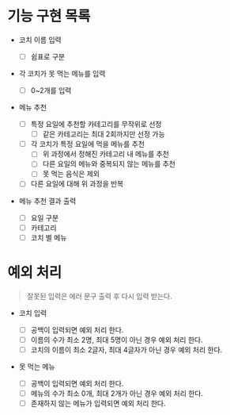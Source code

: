 # 기능 구현 목록

- 코치 이름 입력

  - [ ] 쉼표로 구분

- 각 코치가 못 먹는 메뉴를 입력

  - [ ] 0~2개를 입력

- 메뉴 추천

  - [ ] 특정 요일에 추천할 카테고리를 무작위로 선정
    - [ ] 같은 카테고리는 최대 2회까지만 선정 가능
  - [ ] 각 코치가 특정 요일에 먹을 메뉴를 추천
    - [ ] 위 과정에서 정해진 카테고리 내 메뉴를 추천
    - [ ] 다른 요일의 메뉴와 중복되지 않는 메뉴를 추천
    - [ ] 못 먹는 음식은 제외
  - [ ] 다른 요일에 대해 위 과정을 반복

- 메뉴 추천 결과 출력
  - [ ] 요일 구분
  - [ ] 카테고리
  - [ ] 코치 별 메뉴

# 예외 처리

> 잘못된 입력은 에러 문구 출력 후 다시 입력 받는다.

- 코치 입력

  - [ ] 공백이 입력되면 예외 처리 한다.
  - [ ] 이름의 수가 최소 2명, 최대 5명이 아닌 경우 예외 처리 한다.
  - [ ] 코치의 이름이 최소 2글자, 최대 4글자가 아닌 경우 예외 처리 한다.

- 못 먹는 메뉴
  - [ ] 공백이 입력되면 예외 처리 한다.
  - [ ] 메뉴의 수가 최소 0개, 최대 2개가 아닌 경우 예외 처리 한다.
  - [ ] 존재하지 않는 메뉴가 입력되면 예외 처리 한다.
